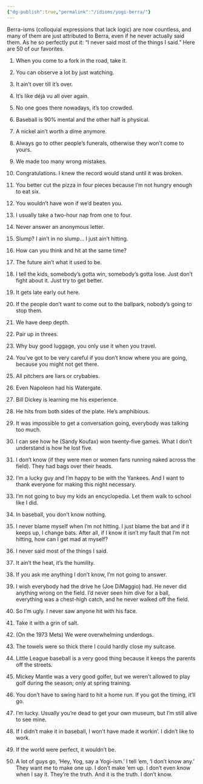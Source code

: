 ```yaml
---
{"dg-publish":true,"permalink":"/idioms/yogi-berra/"}
---
```


Berra-isms (colloquial expressions that lack logic) are now countless, and many of them are just attributed to Berra, even if he never actually said them. As he so perfectly put it: “I never said most of the things I said.” Here are 50 of our favorites.

1. When you come to a fork in the road, take it.

2. You can observe a lot by just watching.

3. It ain’t over till it’s over.

4. It’s like déjà vu all over again.

5. No one goes there nowadays, it’s too crowded.

6. Baseball is 90% mental and the other half is physical.

7. A nickel ain’t worth a dime anymore.

8. Always go to other people’s funerals, otherwise they won’t come to yours.

9. We made too many wrong mistakes.

10. Congratulations. I knew the record would stand until it was broken.

11. You better cut the pizza in four pieces because I’m not hungry enough to eat six.

12. You wouldn’t have won if we’d beaten you.

13. I usually take a two-hour nap from one to four.

14. Never answer an anonymous letter.

15. Slump? I ain’t in no slump… I just ain’t hitting.

16. How can you think and hit at the same time?

17. The future ain’t what it used to be.

18. I tell the kids, somebody’s gotta win, somebody’s gotta lose. Just don’t fight about it. Just try to get better.

19. It gets late early out here.

20. If the people don’t want to come out to the ballpark, nobody’s going to stop them.

21. We have deep depth.

22. Pair up in threes.

23. Why buy good luggage, you only use it when you travel.

24. You’ve got to be very careful if you don’t know where you are going, because you might not get there.

25. All pitchers are liars or crybabies.

26. Even Napoleon had his Watergate.

27. Bill Dickey is learning me his experience.

28. He hits from both sides of the plate. He’s amphibious.

29. It was impossible to get a conversation going, everybody was talking too much.

30. I can see how he (Sandy Koufax) won twenty-five games. What I don’t understand is how he lost five.

31. I don’t know (if they were men or women fans running naked across the field). They had bags over their heads.

32. I’m a lucky guy and I’m happy to be with the Yankees. And I want to thank everyone for making this night necessary.

33. I’m not going to buy my kids an encyclopedia. Let them walk to school like I did.

34. In baseball, you don’t know nothing.

35. I never blame myself when I’m not hitting. I just blame the bat and if it keeps up, I change bats. After all, if I know it isn’t my fault that I’m not hitting, how can I get mad at myself?

36. I never said most of the things I said.

37. It ain’t the heat, it’s the humility.

38. If you ask me anything I don’t know, I’m not going to answer.

39. I wish everybody had the drive he (Joe DiMaggio) had. He never did anything wrong on the field. I’d never seen him dive for a ball, everything was a chest-high catch, and he never walked off the field.

40. So I’m ugly. I never saw anyone hit with his face.

41. Take it with a grin of salt.

42. (On the 1973 Mets) We were overwhelming underdogs.

43. The towels were so thick there I could hardly close my suitcase.

44. Little League baseball is a very good thing because it keeps the parents off the streets.

45. Mickey Mantle was a very good golfer, but we weren’t allowed to play golf during the season; only at spring training.

46. You don’t have to swing hard to hit a home run. If you got the timing, it’ll go.

47. I’m lucky. Usually you’re dead to get your own museum, but I’m still alive to see mine.

48. If I didn’t make it in baseball, I won’t have made it workin’. I didn’t like to work.

49. If the world were perfect, it wouldn’t be.

50. A lot of guys go, ‘Hey, Yog, say a Yogi-ism.’ I tell ’em, ‘I don’t know any.’ They want me to make one up. I don’t make ’em up. I don’t even know when I say it. They’re the truth. And it is the truth. I don’t know.